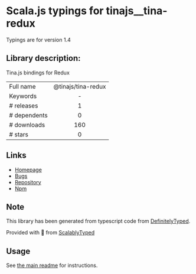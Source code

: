 
# Scala.js typings for tinajs__tina-redux

Typings are for version 1.4

## Library description:
Tina.js bindings for Redux

|                    |                 |
| ------------------ | :-------------: |
| Full name          | @tinajs/tina-redux |
| Keywords           | - |
| # releases         | 1 |
| # dependents       | 0 |
| # downloads        | 160 |
| # stars            | 0 |

## Links
- [Homepage](https://github.com/tinajs/tina-redux#readme)
- [Bugs](https://github.com/tinajs/tina-redux/issues)
- [Repository](https://github.com/tinajs/tina-redux)
- [Npm](https://www.npmjs.com/package/%40tinajs%2Ftina-redux)
    


## Note
This library has been generated from typescript code from [DefinitelyTyped](https://definitelytyped.org).

Provided with :purple_heart: from [ScalablyTyped](https://github.com/oyvindberg/ScalablyTyped)

## Usage
See [the main readme](../../readme.md) for instructions.


